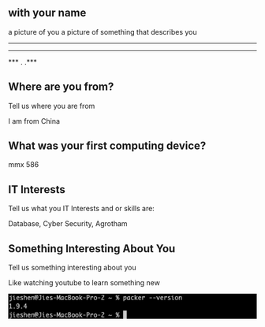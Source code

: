 ## with your name
a picture of you
a picture of something that describes you
************
****    ****
*** .  .***

## Where are you from?
Tell us where you are from


I am from China

## What was your first computing device?
mmx 586
## IT Interests
Tell us what you IT Interests and or skills are:

Database, Cyber Security, Agrotham

## Something Interesting About You
Tell us something interesting about you


Like watching youtube to learn something new


![packer](images/packer.png "packer")
